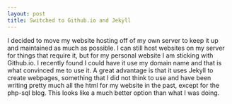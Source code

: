 ```yaml
---
layout: post
title: Switched to Github.io and Jekyll
---
```


I decided to move my website hosting off of my own server to keep it up and maintained as much as possible. I can still host websites on my server for things that require it, but for my personal website I am sticking with Github.io. I recently found I could have it use my domain name and that is what convinced me to use it. A great advantage is that it uses Jekyll to create webpages, something that I did not think to use and have been writing pretty much all the html for my website in the past, except for the php-sql blog. This looks like a much better option than what I was doing.